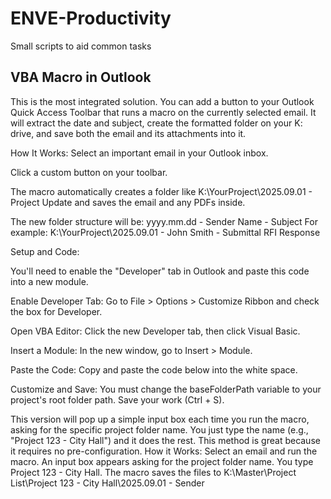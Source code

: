 # ENVE-Productivity
Small scripts to aid common tasks

## VBA Macro in Outlook
This is the most integrated solution. You can add a button to your Outlook Quick Access Toolbar that runs a macro on the currently selected email. It will extract the date and subject, create the formatted folder on your K: drive, and save both the email and its attachments into it.

How It Works:
Select an important email in your Outlook inbox.

Click a custom button on your toolbar.

The macro automatically creates a folder like K:\YourProject\2025.09.01 - Project Update and saves the email and any PDFs inside.

The new folder structure will be: yyyy.mm.dd - Sender Name - Subject
For example: K:\YourProject\2025.09.01 - John Smith - Submittal RFI Response



Setup and Code:

You'll need to enable the "Developer" tab in Outlook and paste this code into a new module.

Enable Developer Tab: Go to File > Options > Customize Ribbon and check the box for Developer.

Open VBA Editor: Click the new Developer tab, then click Visual Basic.

Insert a Module: In the new window, go to Insert > Module.

Paste the Code: Copy and paste the code below into the white space.

Customize and Save: You must change the baseFolderPath variable to your project's root folder path. Save your work (Ctrl + S).






This version will pop up a simple input box each time you run the macro, asking for the specific project folder name. You just type the name (e.g., "Project 123 - City Hall") and it does the rest.
This method is great because it requires no pre-configuration.
How it Works:
Select an email and run the macro.
An input box appears asking for the project folder name.
You type Project 123 - City Hall.
The macro saves the files to K:\Master\Project List\Project 123 - City Hall\2025.09.01 - Sender
